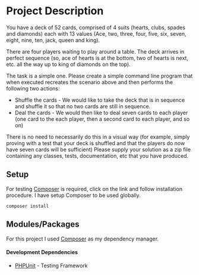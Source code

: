 # Project Description

You have a deck of 52 cards, comprised of 4 suits (hearts, clubs, spades and diamonds) each with 13 values (Ace, two, three, four, five, six, seven, eight, nine, ten, jack, queen and king).

There are four players waiting to play around a table.
The deck arrives in perfect sequence (so, ace of hearts is at the bottom, two of hearts is next, etc. all the way up to king of diamonds on the top).

The task is a simple one. Please create a simple command line program that when executed recreates the scenario above and then performs the following two actions:

- Shuffle the cards - We would like to take the deck that is in sequence and shuffle it so that no two cards are still in sequence.
- Deal the cards - We would then like to deal seven cards to each player (one card to the each player, then a second card to each player, and so on)

There is no need to necessarily do this in a visual way (for example, simply proving with a test that your deck is shuffled and that the players do now have seven cards will be sufficient)
Please supply your solution as a zip file containing any classes, tests, documentation, etc that you have produced.

## Setup

For testing [Composer](https://getcomposer.org/doc/00-intro.md#using-composer) is required, click on the link and follow installation procedure. I have setup Composer to be used globally.

```
composer install
```

## Modules/Packages

For this project I used [Composer](https://github.com/composer/composer) as my dependency manager.

#### Development Dependencies

- [PHPUnit](https://github.com/sebastianbergmann/phpunit) - Testing Framework
